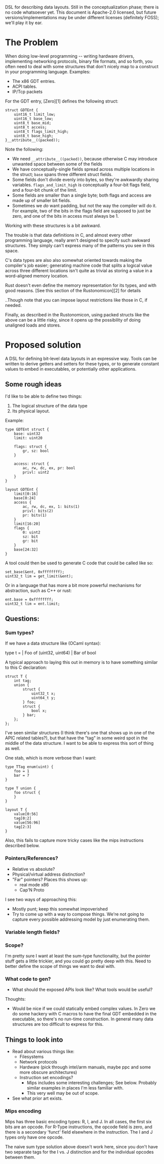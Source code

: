 DSL for describing data layouts. Still in the conceptualization phase;
there is no code whatsoever yet. This document is Apache-2.0 licensed,
but future versions/implementations may be under different licenses
(definitely FOSS); we'll play it by ear.

# The Problem

When doing low-level programming -- writing hardware drivers,
implementing networking protocols, binary file formats, and so
forth, you often need to deal with some structures that don't
nicely map to a construct in your programming language. Examples:

* The x86 GDT entries.
* ACPI tables.
* IP/Tcp packets

For the GDT entry, [Zero][1] defines the following struct:

    struct GDTEnt {
        uint16_t limit_low;
        uint16_t base_low;
        uint8_t base_mid;
        uint8_t access;
        uint8_t flags_limit_high;
        uint8_t base_high;
    }__attribute__((packed));

Note the following:

* We need `__attribute__((packed))`, because otherwise C may introduce
  unwanted space between some of the fields
* We have conceptually-single fields spread across multiple locations
  in the struct; `base` spans three different struct fields.
* Some fields don't divide evenly into bytes, so they're awkwardly
  sharing variables. `flags_and_limit_high` is conceptually a four-bit
  flags field, and a four-bit chunk of the limit.
* Some fields are smaller than a single byte; both flags and access are
  made up of smaller bit fields.
* Sometimes we *do* want padding, but not the way the compiler will do
  it. For example, two of the bits in the flags field are supposed to
  just be zero, and one of the bits in access must always be 1.

Working with these structures is a bit awkward.

The trouble is that data definitions in C, and almost every other
programming language, really aren't designed to specify such awkward
structures. They simply can't express many of the patterns you see in
this space.

C's data types are also also somewhat oriented towards making the
compiler's job easier; generating machine code that splits a logical
value across three different locations isn't quite as trivial as storing
a value in a word-aligned memory location.

Rust doesn't even define the memory representation for its types, and
with good reasons. [See this section of the Rustonomicon][2] for details

..Though note that you can impose layout restrictions like those in C,
if needed.

Finally, as described in the Rustonomicon, using packed structs like the
above can be a little risky, since it opens up the possibility of doing
unaligned loads and stores.

# Proposed solution

A DSL for defining bit-level data layouts in an expressive way. Tools
can be written to derive getters and setters for these types, or to
generate constant values to embed in executables, or potentially other
applications.

## Some rough ideas

I'd like to be able to define two things:

1. The logical structure of the data type
2. Its physical layout.

Example:

    type GDTEnt struct {
        base: uint32
        limit: uint20

        flags: struct {
            gr, sz: bool
        }

        access: struct {
            ac, rw, dc, ex, pr: bool
            privl: uint2
        }
    }

    layout GDTEnt {
        limit[0:16]
        base[0:24]
        access {
            ac, rw, dc, ex, 1: bits(1)
            privl: bits(2)
            pr: bits(1)
        }
        limit[16:20]
        flags {
            0: uint2
            sz: bit
            gr: bit
        }
        base[24:32]
    }

A tool could then be used to generate C code that could be called like
so:

    set_base(&ent, 0xffffffff);
    uint32_t lim = get_limit(&ent);

Or in a language that has more a bit more powerful mechanisms for
abstraction, such as C++ or rust:

    ent.base = 0xffffffff;
    uint32_t lim = ent.limit;

## Questions:

### Sum types?
If we have a data structure like (OCaml syntax):

type t =
    | Foo of (uint32, uint64)
    | Bar of bool

A typical approach to laying this out in memory is to have something
similar to this C declaration:

    struct T {
        int tag;
        union {
            struct {
                uint32_t x;
                uint64_t y;
            } foo;
            struct {
                bool x;
            } bar;
        };
    };

I've seen similar structures (I think there's one that shows up in one
of the APIC related tables?), but that have the "tag" in some weird spot
in the middle of the data structure. I want to be able to express this
sort of thing as well.

One stab, which is more verbose than I want:

    type TTag enum(uint) {
        foo = 1
        bar = 7
    }

    type T union {
        foo struct {
        }
    }

    layout T {
        value[0:56]
        tag[0:2]
        value[56:96]
        tag[2:3]
    }

Also, this fails to capture more tricky cases like the mips instructions
described below.

### Pointers/References?

* Relative vs absolute?
* Physical/virtual address distinction?
* "Far" pointers? Places this shows up:
  * real mode x86
  * Cap'N Proto

I see two ways of approaching this:

* Mostly punt; keep this somewhat impoverished
* Try to come up with a way to compose things. We're not going to
  capture every possible addressing model by just enumerating them.

### Variable length fields?

### Scope?

I'm pretty sure I want at least the sum-type functionality, but the
pointer stuff gets a little trickier, and you could go pretty deep with
this. Need to better define the scope of things we want to deal with.

### What code to gen?

* What should the exposed APIs look like? What tools would be useful?

Thoughts:

* Would be nice if we could statically embed complex values. In Zero we
  do some hackery with C macros to have the final GDT embedded in the
  executable, so there's no run-time construction. In general many data
  structures are too difficult to express for this.

## Things to look into

* Read about various things like:
  * Filesystems
  * Network protocols
  * Hardware (pick through intel/arm manuals, maybe ppc and some more
    obscure architectures)
  * Instruction set encodings?
    * Mips includes some interesting challenges; See below. Probably
      similar examples in places I'm less familiar with.
    * This very well may be out of scope.
* See what prior art exists.

### Mips encoding

Mips has three basic encoding types: R, I, and J. In all cases, the
first six bits are an opcode. For R-Type instructions, the opcode field
is zero, and there is a secondary 'funct' field elsewhere in the
instruction. The I and J types only have one opcode.

The naive sum type solution above doesn't work here, since you don't
have two separate tags for the I vs. J distinction and for the
individual opcodes between them.
